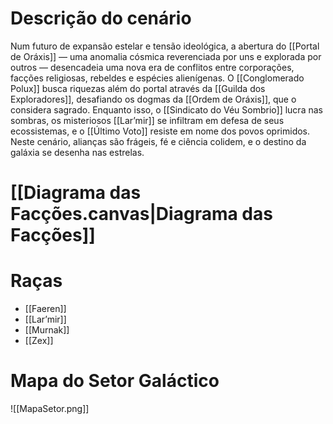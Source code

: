 # Descrição do cenário

Num futuro de expansão estelar e tensão ideológica, a abertura do [[Portal de Oráxis]] — uma anomalia cósmica reverenciada por uns e explorada por outros — desencadeia uma nova era de conflitos entre corporações, facções religiosas, rebeldes e espécies alienígenas. O [[Conglomerado Polux]] busca riquezas além do portal através da [[Guilda dos Exploradores]], desafiando os dogmas da [[Ordem de Oráxis]], que o considera sagrado. Enquanto isso, o [[Sindicato do Véu Sombrio]] lucra nas sombras, os misteriosos [[Lar’mir]] se infiltram em defesa de seus ecossistemas, e o [[Último Voto]] resiste em nome dos povos oprimidos. Neste cenário, alianças são frágeis, fé e ciência colidem, e o destino da galáxia se desenha nas estrelas.


# [[Diagrama das Facções.canvas|Diagrama das Facções]]
# Raças
 - [[Faeren]]
 - [[Lar’mir]]
 - [[Murnak]]
 - [[Zex]]

# Mapa do Setor Galáctico
![[MapaSetor.png]]